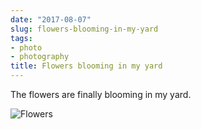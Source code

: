 ```yaml
---
date: "2017-08-07"
slug: flowers-blooming-in-my-yard
tags:
- photo
- photography
title: Flowers blooming in my yard
---
```


The flowers are finally blooming in my yard.

![Flowers](/img/2017/flowers.jpg)
